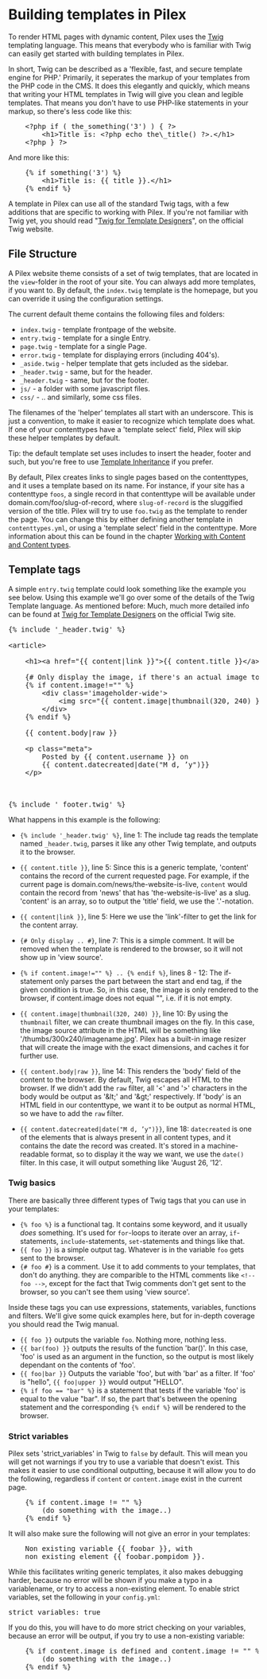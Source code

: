 Building templates in Pilex
===========================

To render HTML pages with dynamic content, Pilex uses the [Twig](http://twig.sensiolabs.org/documentation) templating language. This means that everybody who is familiar with Twig can easily get started with building templates in Pilex. 

In short, Twig can be described as a 'flexible, fast, and secure template engine for PHP.' Primarily, it seperates the markup of your templates from the PHP code in the CMS. It does this elegantly and quickly, which means that writing your HTML templates in Twig will give you clean and legible templates. That means you don't have to use PHP-like statements in your markup, so there's less code like this: 
<pre class="brush: html">
	&lt;?php if ( the_something('3') ) { ?>
		&lt;h1>Title is: &lt;?php echo the\_title() ?>.&lt;/h1> 
	&lt;?php } ?>
</pre>

And more like this:
<pre class="brush: html">
	{% if something('3') %}
		&lt;h1>Title is: {{ title }}.&lt;/h1>
	{% endif %}
</pre>

A template in Pilex can use all of the standard Twig tags, with a few additions that are specific to working with Pilex. If you're not familiar with Twig yet, you should read "[Twig for Template Designers](http://twig.sensiolabs.org/doc/templates.html)", on the official Twig website. 

File Structure
--------------

A Pilex website theme consists of a set of twig templates, that are located in the `view`-folder in the root of your site. You can always add more templates, if you want to. By default, the `index.twig` template is the homepage, but you can override it using the configuration settings. 

The current default theme contains the following files and folders:

  - `index.twig` - template frontpage of the website.
  - `entry.twig` - template for a single Entry.
  - `page.twig` - template for a single Page.
  - `error.twig` - template for displaying errors (including 404's).
  - `_aside.twig` - helper template that gets included as the sidebar.
  - `_header.twig` - same, but for the header.
  - `_header.twig` - same, but for the footer.
  - `js/` - a folder with some javascript files.
  - `css/` - .. and similarly, some css files.

The filenames of the 'helper' templates all start with an underscore. This is just a convention, to make it easier to recognize which template does what. If one of your contenttypes have a 'template select' field, Pilex will skip these helper templates by default. 

<p class="tip">
Tip: the default template set uses includes to insert the header, footer and such, but you're free to use <a href="http://twig.sensiolabs.org/doc/templates.html#template-inheritance">Template Inheritance</a> if you prefer. 
</p>

By default, Pilex creates links to single pages based on the contenttypes, and it uses a template based on its name. For instance, if your site has a contenttype `foos`, a single record in that contenttype will be available under <a>domain.com/foo/slug-of-record</a>, where `slug-of-record` is the sluggified version of the title. Pilex will try to use `foo.twig` as the template to render the page. You can change this by either defining another template in `contenttypes.yml`, or using a 'template select' field in the contenttype. More information about this can be found in the chapter [Working with Content and Content types](/content).


Template tags
-------------

A simple `entry.twig` template could look something like the example you see below. Using this example we'll go over some of the details of the Twig Template language. As mentioned before: Much, much more detailed info can be found at [Twig for Template Designers](http://twig.sensiolabs.org/doc/templates.html) on the official Twig site. 

<pre class="brush: html">
{% include '_header.twig' %}

&lt;article>

    &lt;h1>&lt;a href="{{ content|link }}">{{ content.title }}&lt;/a>&lt;/h1>
    
    {# Only display the image, if there's an actual image to display #}
    {% if content.image!="" %}
        &lt;div class='imageholder-wide'>
        	&lt;img src="{{ content.image|thumbnail(320, 240) }}">
        &lt;/div>
    {% endif %}
    
    {{ content.body|raw }}

    &lt;p class="meta">
    	Posted by {{ content.username }} on 
    	{{ content.datecreated|date("M d, ’y")}}
    &lt;/p>
    
</article>  

{% include '_footer.twig' %}
</pre>

What happens in this example is the following:

  - `{% include '_header.twig' %}`, line 1: The include tag reads the template named `_header.twig`, parses it like any other Twig template, and outputs it to the browser.

  - `{{ content.title }}`, line 5: Since this is a generic template, 'content' contains the record of the current requested page. For example, if the current page is <a>domain.com/news/the-website-is-live</a>, `content` would contain the record from 'news' that has 'the-website-is-live' as a slug. 'content' is an array, so to output the 'title' field, we use the '.'-notation. 

  - `{{ content|link }}`, line 5: Here we use the 'link'-filter to get the link for the content array. 

  - `{# Only display .. #}`, line 7: This is a simple comment. It will be removed when the template is rendered to the browser, so it will not show up in 'view source'.

  - `{% if content.image!="" %} .. {% endif %}`, lines 8 - 12: The if-statement only parses the part between the start and end tag, if the given condition is true. So, in this case, the image is only rendered to the browser, if content.image does not equal "", i.e. if it is not empty. 

  - `{{ content.image|thumbnail(320, 240) }}`, line 10: By using the `thumbnail` filter, we can create thumbnail images on the fly. In this case, the image source attribute in the HTML will be something like '/thumbs/300x240/imagename.jpg'. Pilex has a built-in image resizer that will create the image with the exact dimensions, and caches it for further use. 

  - `{{ content.body|raw }}`, line 14: This renders the 'body' field of the content to the browser. By default, Twig escapes all HTML to the browser. If we didn't add the `raw` filter, all '<' and '>' characters in the body would be output as '&amp;lt;' and '&amp;gt;' respectively. If 'body' is an HTML field in our contenttype, we want it to be output as normal HTML, so we have to add the `raw` filter.

  - `{{ content.datecreated|date("M d, ’y")}}`, line 18: `datecreated` is one of the elements that is always present in all content types, and it contains the date the record was created. It's stored in a machine-readable format, so to display it the way we want, we use the `date()` filter. In this case, it will output something like 'August 26, ’12'.

<h3>Twig basics</h3>

There are basically three different types of Twig tags that you can use in your templates: 

  - `{% foo %}` is a functional tag. It contains some keyword, and it usually _does_ something. It's used for `for`-loops to iterate over an array, `if`-statements, `include`-statements, `set`-statements and things like that. 
  - `{{ foo }}` is a simple output tag. Whatever is in the variable `foo` gets sent to the browser. 
  - `{# foo #}` is a comment. Use it to add comments to your templates, that don't do anything. they are comparible to the HTML comments like `<!-- foo -->`, except for the fact that Twig comments don't get sent to the browser, so you can't see them using 'view source'.

Inside these tags you can use expressions, statements, variables, functions and filters. We'll give some quick examples here, but for in-depth coverage you should read the Twig manual. 

  - `{{ foo }}` outputs the variable `foo`. Nothing more, nothing less.
  - `{{ bar(foo) }}` outputs the results of the function 'bar()'. In this case, 'foo' is used as an argument in the function, so the output is most likely dependant on the contents of 'foo'.
  - `{{ foo|bar }}` Outputs the variable 'foo', but with 'bar' as a filter. If 'foo' is "hello", `{{ foo|upper }}` would output "HELLO". 
  - `{% if foo == "bar" %}` is a statement that tests if the variable 'foo' is equal to the value "bar". If so, the part that's between the opening statement and the corresponding `{% endif %}` will be rendered to the browser.
 

<h3>Strict variables</h3>

Pilex sets 'strict_variables' in Twig to `false` by default. This will mean you will get not warnings if you try to use a variable that doesn't exist. This makes it easier to use conditional outputting, because it will allow you to do the following, regardless if `content` or `content.image` exist in the current page.

<pre class="brush: html">
	{% if content.image != "" %}
		(do something with the image..)
	{% endif %}
</pre>

It will also make sure the following will not give an error in your templates:

<pre class="brush: html">
	Non existing variable {{ foobar }}, with 
	non existing element {{ foobar.pompidom }}.
</pre>

While this facilitates writing generic templates, it also makes debugging harder, because no error will be shown if you make a typo in a variablename, or try to access a non-existing element. To enable strict variables, set the following in your `config.yml`:

<pre class="brush: plain">
strict_variables: true
</pre> 

If you do this, you will have to do more strict checking on your variables, because an error will be output, if you try to use a non-existing variable: 

<pre class="brush: html">
	{% if content.image is defined and content.image != "" %}
		(do something with the image..)
	{% endif %}
</pre>

